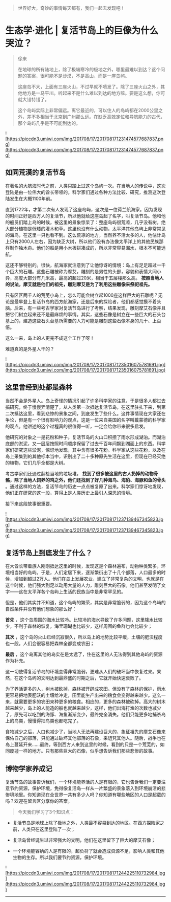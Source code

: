 > 世界好大，奇妙的事情每天都有，我们一起去发现吧！

# 生态学·进化 | 复活节岛上的巨像为什么哭泣？

> 徐来
> 
> 在地球的所有陆地上，除了极端寒冷的极地之外，哪里最难以到达？这个问题的答案，很可能不是沙漠，不是高山，而是一座岛屿。
> 
> 这座岛不大，上面有三座火山，不过早就不喷发了。除了三座火山之外，其他地方是一马平川。听起来不是什么难以到达的地方嘛。要是这么想，你可就大错特错了。
> 
> 这个岛屿实际上非常偏远。离它最近的，可以住人的岛屿都在2000公里之外，差不多相当于北京到广州那么远。在缺乏高效定位和导航能力的古代，那个岛屿几乎是不可能到达的。

![https://piccdn3.umiwi.com/img/201708/17/201708171231474577687837.png](https://piccdn3.umiwi.com/img/201708/17/201708171231474577687837.png)

## 如同荒漠的复活节岛

在著名的大航海时代之前，人类只踏上过这个岛屿一次。在当地人的传说中，这次登陆是由一位伟大的酋长带领的。科学家们通过各种方法比较、研究，推测这次登陆发生在大概1100年前。

直到1722年，才第二次有人发现了这座岛屿，这次是一位荷兰航海家。因为发现的时间正好是西方人的复活节，所以他就给这座岛起了名字，叫复活节岛。他和他的船员们踏上岛的时候，被这里的景象惊呆了：整座岛屿很荒凉，几乎没有树，绝大部分植物是低矮的灌木和草。这里也没有什么动物，太平洋其他岛屿上非常常见的海鸟，在这里一只也看不到。这么荒凉的地方，当然养不活太多的人，他估计岛上只有2000人左右，因为缺乏大树，所以他们没有办法像太平洋上的其他民族那样制作独木舟。他们的船是用小木板拼凑成的，所以非常容易漏水，根本不可能远航。

这还不够特别的。很快，航海家就注意到了让他惊讶的情境：岛上有足足超过一千个巨大的石雕。这些石雕被称为摩艾，雕刻的是男性的头部，容貌和表情大同小异，高度大部分有几米高，最高的超过20米，相当于五层楼那么高。 **按照当地人的说法，摩艾就是他们的祖先，雕刻摩艾是为了利用这些雕像来祭祀祖先。**

只有区区两千人的荒芜小岛上，怎么可能会树立起1000座这样巨大的石雕呢？无论是最早登上复活节岛的西方航海家，还是后来的探险者，他们都感觉摸不着头脑。后来，有一些考古学家对复活节岛进行了考察，结果发现，雕刻摩艾石像并且把它们树立起来还不是最麻烦的事情。其实，这些石像是树立在一些巨大的石头台基上的，建造这些石头台基所需要的人力可能是雕刻这些石像本身的几十、上百倍。

这么一来，岛上的人更完不成这个工作了呀！

难道真的是外星人干的？

![https://piccdn3.umiwi.com/img/201708/17/201708171235016075781691.jpg](https://piccdn3.umiwi.com/img/201708/17/201708171235016075781691.jpg)

## 这里曾经到处都是森林

当然不会是外星人。岛上奇怪的情况引起了许多科学家的注意，于是很多人都过去搞研究，终于慢慢弄清楚了，从人类第一次抵达复活节岛，在这里驻扎下来，到第二次抵达这里，看到悲惨的景象之间，到底发生了些什么。这件事情现在大家还在争论，但是有一个很有影响力的观点，这是一位来自美国的名字叫戴蒙德的科学家的观点。他讲述的这个过程真的很值得一听，一定会给你带来很多启发。

他研究的对象之一是花粉和种子。复活节岛的火山口积攒了雨水形成湖泊。而湖泊底部的淤泥，又一层层按照时间顺序保留了过去千百年间飘到湖面上的东西。科学家们研究这些淤泥，惊讶地发现，其中含有很多花粉。科学家从这些花粉，以及在岛上采集到的其他标本当中，识别出了二十多种原先生活在这里，但现在已经灭绝的植物，它们几乎全都是大树。

考古学家们还通过翻检当地的垃圾堆， **找到了很多被这里的古人扔掉的动物骨骼，除了当地人饲养的鸡之外，他们还找到了好几种海鸟、海豹、海豚和鱼的骨头** 。通过这样的方法，复活节岛的历史一点点被复原了出来。科学家们惊讶地发现，他们正在研究的这一段，算得上是人类历史上最引人深思的情境。

接下来这段故事很重要。

![https://piccdn3.umiwi.com/img/201708/17/201708171237139467345823.jpg](https://piccdn3.umiwi.com/img/201708/17/201708171237139467345823.jpg)

## 复活节岛上到底发生了什么？

在大酋长带着族人刚刚抵达这里的时候，发现这是个森林遍布，动物种类繁多，环境相当好的岛屿。于是，人们定居下来，逐渐繁衍出了十几个部落，人口最多的时候，增加到超过2万人。他们在岛上发展农业，建立了非常复杂的文明，也就是在这个时候，他们强大到足以动用大量的人力，雕刻巨大的石像。他们甚至发明了文字——这在太平洋各个岛屿上生活的民族当中是非常罕见的。

但是，他们其实并不知道，这个岛屿的繁荣，其实是非常脆弱的，因为这个岛屿的自然条件并没有他们想象的那么好：

 **首先** ，这个岛周围的海水比较冷。比较冷的海水导致了许多问题，这里降水比较少，不利于森林的恢复，海里珊瑚也比较少，这样周围的鱼群也会比较少；

 **其次** ，这个岛的火山已经沉寂很久，所以岛上的地势比较平缓，土壤的肥沃程度也一般。人们会很容易把森林全都变成农田；

 **最后** ，这个岛离其他的岛实在是太远了，住在这里的人无法得到其他岛屿的资源作为补充。

这一切使得复活节岛的环境变得非常脆弱，更难从人们的破坏当中恢复过来。果然，在这个岛屿的文明达到最鼎盛的时期之后，它就开始快速衰败了。

为了养活更多的人，树木被砍掉，森林被开辟成农田。但没有了森林的保护，雨水更容易把地表肥沃的土壤给冲走，田里能生产出来的粮食会变得越来越少。这么一来，就需要更多的农田来种更多的粮食。相应的，更多的森林被砍掉。高大的树木越来越少，岛上的人能造的船也就越来越少，这样，他们出海打渔的次数也减少了，原先可以吃到的海豚、海鱼渐渐变少，最终完全消失。他们只能更多地捕杀岛上的鸟类，慢慢得把鸟类也都吃完了。

食物减少之后，人口也减少了，当地人无法再建设巨大的、象征祖先的摩艾石像来保佑自己的部落，只能通过破坏其他部落的石像，来诅咒其他人。随后，战争也在岛上蔓延开来……最终，等到西方人来到这里的时候，看到的只是一个荒芜的，如同废墟一样的地方。只有那些巨大的石像，似乎想告诉我们那些悲惨的故事。

## 博物学家养成记

复活节岛的故事告诉我们，一个环境能养活的人是有限的，它也告诉我们一定要注意节约资源，保护环境，免得像复活岛一样从一片繁盛的景象落入到环境崩溃的悲惨境地里。你知道现在全世界一共有多少人吗？你知道有哪些地区的人口是超载的吗？欢迎在留言区分享你的答案。

> 今天我们学习了3个知识点：

* 复活节岛是地球上除了极地之外，人类最不容易到达的地区。在西方探险家之前，人类只在这里登陆了一次；

* 复活岛曾经诞生过非常强大的文明，他们在这里留下了巨大的摩艾石像；

* 一个环境能容纳的人是有限的，超负荷了就会造成资源不足，影响人类和其他生物的生存。所以我们要节约资源，保护环境。

![https://piccdn3.umiwi.com/img/201708/17/201708171244225110732984.jpg](https://piccdn3.umiwi.com/img/201708/17/201708171244225110732984.jpg)

---
